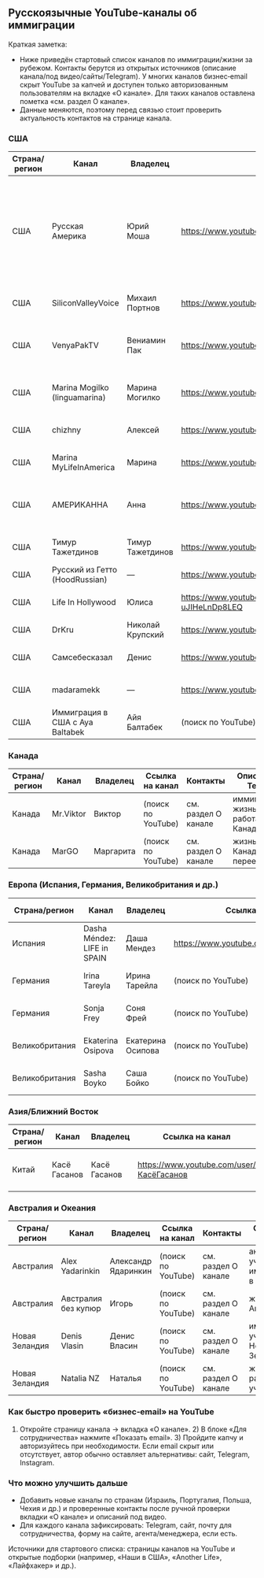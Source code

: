 ## Русскоязычные YouTube‑каналы об иммиграции

Краткая заметка:
- Ниже приведён стартовый список каналов по иммиграции/жизни за рубежом. Контакты берутся из открытых источников (описание канала/под видео/сайты/Telegram). У многих каналов бизнес‑email скрыт YouTube за капчей и доступен только авторизованным пользователям на вкладке «О канале». Для таких каналов оставлена пометка «см. раздел О канале».
- Данные меняются, поэтому перед связью стоит проверить актуальность контактов на странице канала.

### США

| Страна/регион | Канал | Владелец | Ссылка на канал | Контакты | Описание/Темы | Примечание |
|---|---|---|---|---|---|---|
| США | Русская Америка | Юрий Моша | https://www.youtube.com/user/РусскаяАмерика | Email: yurymosha@gmail.com; Тел.: +1 646 477 0500 (Viber/WhatsApp), +1 347 265‑6186 (Viber/WhatsApp); РФ/Европа: +7 921 946‑20‑50; Telegram: https://t.me/russianamerica; Сайт: https://vtoroipasport.com/ | Иммиграция в США, жизнь и бизнес | Контакты указаны публично в описании проекта |
| США | SiliconValleyVoice | Михаил Портнов | https://www.youtube.com/user/SiliconValleyVoice | см. раздел О канале | интервью, IT, Кремниевая долина, карьера | — |
| США | VenyaPakTV | Вениамин Пак | https://www.youtube.com/user/VenyaPakTV | см. раздел О канале | жизнь в Лос‑Анджелесе, культура, социальные эксперименты | — |
| США | Marina Mogilko (linguamarina) | Марина Могилко | https://www.youtube.com/user/linguamarina | см. раздел О канале | жизнь в США, английский, обучение, бизнес | — |
| США | chizhny | Алексей | https://www.youtube.com/user/chizhny | см. раздел О канале | жизнь в Нью‑Йорке/Брайтон‑Бич | — |
| США | Marina MyLifeInAmerica | Марина | https://www.youtube.com/user/MarinaMyLifeInAmerica | см. раздел О канале | быт, медицина, семья, Миссисипи | — |
| США | АМЕРИКАННА | Анна | https://www.youtube.com/user/АМЕРИКАННА | см. раздел О канале | жизнь в США, советы эмигрантам, лотерея грин‑кард | — |
| США | Тимур Тажетдинов | Тимур Тажетдинов | https://www.youtube.com/user/ТимурТажетдинов | см. раздел О канале | жизнь/работа в США, бизнес, SMM | — |
| США | Русский из Гетто (HoodRussian) | — | https://www.youtube.com/user/HoodRussian | см. раздел О канале | жизнь в Южном Лос‑Анджелесе | — |
| США | Life In Hollywood | Юлиса | https://www.youtube.com/channel/UCnvHR2UhN-uJIHeLnDp8LEQ | Email: yulisafamina@gmail.com | жизнь/работа в США, Голливуд | Email указан в открытых источниках |
| США | DrKru | Николай Крупский | https://www.youtube.com/user/nkrupskiy | см. раздел О канале | жизнь в США, личный опыт | — |
| США | Самсебесказал | Денис | https://www.youtube.com/channel/UCXrMdUHkl2taQq4DhPg4etg | см. раздел О канале | поездки по глубинке США, быт | — |
| США | madaramekk | — | https://www.youtube.com/user/madaramekk | см. раздел О канале | жизнь/путешествия (США) | — |
| США | Иммиграция в США с Aya Baltabek | Айя Балтабек | (поиск по YouTube) | см. раздел О канале | иммиграционное право США | Лицензированный адвокат |

### Канада

| Страна/регион | Канал | Владелец | Ссылка на канал | Контакты | Описание/Темы | Примечание |
|---|---|---|---|---|---|---|
| Канада | Mr.Viktor | Виктор | (поиск по YouTube) | см. раздел О канале | иммиграция/жизнь/работа в Канаде | — |
| Канада | MarGO | Маргарита | (поиск по YouTube) | см. раздел О канале | жизнь в Канаде, переезд | — |

### Европа (Испания, Германия, Великобритания и др.)

| Страна/регион | Канал | Владелец | Ссылка на канал | Контакты | Описание/Темы | Примечание |
|---|---|---|---|---|---|---|
| Испания | Dasha Méndez: LIFE in SPAIN | Даша Мендез | https://www.youtube.com/user/DashaMendez | см. раздел О канале | жизнь/работа/адаптация в Испании | — |
| Германия | Irina Tareyla | Ирина Тарейла | (поиск по YouTube) | см. раздел О канале | учёба/жизнь/жильё в Германии | — |
| Германия | Sonja Frey | Соня Фрей | (поиск по YouTube) | см. раздел О канале | учёба/Deutsch/поступление | — |
| Великобритания | Ekaterina Osipova | Екатерина Осипова | (поиск по YouTube) | см. раздел О канале | учёба в Англии, поступление | — |
| Великобритания | Sasha Boyko | Саша Бойко | (поиск по YouTube) | см. раздел О канале | жизнь/учёба в Лондоне | — |

### Азия/Ближний Восток

| Страна/регион | Канал | Владелец | Ссылка на канал | Контакты | Описание/Темы | Примечание |
|---|---|---|---|---|---|---|
| Китай | Касё Гасанов | Касё Гасанов | https://www.youtube.com/user/КасёГасанов | см. раздел О канале | жизнь в Китае, культура, еда | — |

### Австралия и Океания

| Страна/регион | Канал | Владелец | Ссылка на канал | Контакты | Описание/Темы | Примечание |
|---|---|---|---|---|---|---|
| Австралия | Alex Yadarinkin | Александр Ядаринкин | (поиск по YouTube) | см. раздел О канале | английский, учёба, иммиграция в Австралию | — |
| Австралия | Австралия без купюр | Игорь | (поиск по YouTube) | см. раздел О канале | жизнь в Австралии | — |
| Новая Зеландия | Denis Vlasin | Денис Власин | (поиск по YouTube) | см. раздел О канале | иммиграция/учёба в Новой Зеландии | — |
| Новая Зеландия | Natalia NZ | Наталья | (поиск по YouTube) | см. раздел О канале | жизнь/работа/учёба | — |

### Как быстро проверить «бизнес‑email» на YouTube

1) Откройте страницу канала → вкладка «О канале». 2) В блоке «Для сотрудничества» нажмите «Показать email». 3) Пройдите капчу и авторизуйтесь при необходимости. Если email скрыт или отсутствует, автор обычно оставляет альтернативы: сайт, Telegram, Instagram.

### Что можно улучшить дальше

- Добавить новые каналы по странам (Израиль, Португалия, Польша, Чехия и др.) и проверенные контакты после ручной проверки вкладки «О канале» и описаний под видео.
- Для каждого канала зафиксировать: Telegram, сайт, почту для сотрудничества, форму на сайте, агента/менеджера, если есть.

Источники для стартового списка: страницы каналов на YouTube и открытые подборки (например, «Наши в США», «Another Life», «Лайфхакер» и др.).



